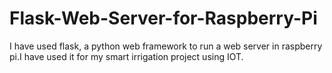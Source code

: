 # Flask-Web-Server-for-Raspberry-Pi
I have used flask, a python web framework to run a web server in raspberry pi.I have used it for my smart irrigation project using IOT.
